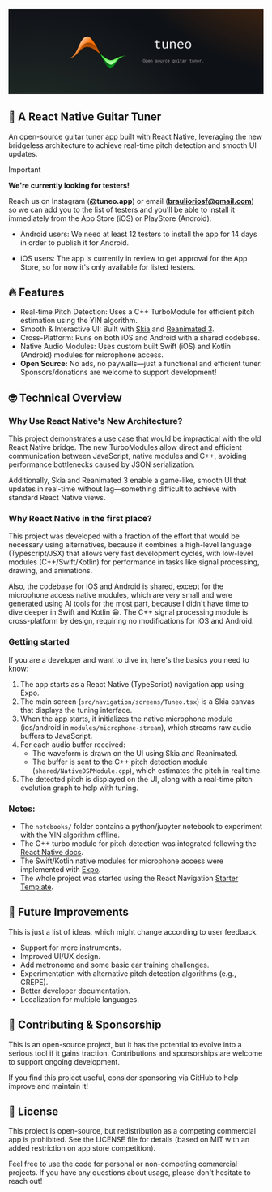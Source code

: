 ![tuneo_banner](assets/tuneo_banner.jpg)

## 🎸 A React Native Guitar Tuner

An open-source guitar tuner app built with React Native, leveraging the new bridgeless architecture to achieve real-time pitch detection and smooth UI updates.

> [!IMPORTANT]
> **We're currently looking for testers!**
> 
> Reach us on Instagram (**@tuneo.app**) or email (**braulioriosf@gmail.com**) so we can add you to the list of testers and you'll be able to install it immediately from the App Store (iOS) or PlayStore (Android).

- Android users: We need at least 12 testers to install the app for 14 days in order to publish it for Android.

- iOS users: The app is currently in review to get approval for the App Store, so for now it's only available for listed testers.

## 🔥 Features

- Real-time Pitch Detection: Uses a C++ TurboModule for efficient pitch estimation using the YIN algorithm.
- Smooth & Interactive UI: Built with [Skia](https://shopify.github.io/react-native-skia/) and [Reanimated 3](https://docs.swmansion.com/react-native-reanimated/).
- Cross-Platform: Runs on both iOS and Android with a shared codebase.
- Native Audio Modules: Uses custom built Swift (iOS) and Kotlin (Android) modules for microphone access.
- **Open Source:** No ads, no paywalls—just a functional and efficient tuner. Sponsors/donations are welcome to support development!

## 🤓 Technical Overview

### Why Use React Native's New Architecture?

This project demonstrates a use case that would be impractical with the old React Native bridge. The new TurboModules allow direct and efficient communication between JavaScript, native modules and C++, avoiding performance bottlenecks caused by JSON serialization.

Additionally, Skia and Reanimated 3 enable a game-like, smooth UI that updates in real-time without lag—something difficult to achieve with standard React Native views.

### Why React Native in the first place?

This project was developed with a fraction of the effort that would be necessary using alternatives, because it combines a high-level language (Typescript/JSX) that allows very fast development cycles, with low-level modules (C++/Swift/Kotlin) for performance in tasks like signal processing, drawing, and animations.

Also, the codebase for iOS and Android is shared, except for the microphone access native modules, which are very small and were generated using AI tools for the most part, because I didn't have time to dive deeper in Swift and Kotlin 😁. The C++ signal processing module is cross-platform by design, requiring no modifications for iOS and Android.

### Getting started

If you are a developer and want to dive in, here's the basics you need to know:

1.  The app starts as a React Native (TypeScript) navigation app using Expo.
2.  The main screen (`src/navigation/screens/Tuneo.tsx`) is a Skia canvas that displays the tuning interface.
3.  When the app starts, it initializes the native microphone module (ios/android in `modules/microphone-stream`), which streams raw audio buffers to JavaScript.
4.  For each audio buffer received:
    - The waveform is drawn on the UI using Skia and Reanimated.
    - The buffer is sent to the C++ pitch detection module (`shared/NativeDSPModule.cpp`), which estimates the pitch in real time.
5.  The detected pitch is displayed on the UI, along with a real-time pitch evolution graph to help with tuning.

### Notes:

- The `notebooks/` folder contains a python/jupyter notebook to experiment with the YIN algorithm offline.
- The C++ turbo module for pitch detection was integrated following the [React Native docs](https://reactnative.dev/docs/0.77/the-new-architecture/pure-cxx-modules).
- The Swift/Kotlin native modules for microphone access were implemented with [Expo](https://docs.expo.dev/modules/native-module-tutorial/).
- The whole project was started using the React Navigation [Starter Template](https://reactnavigation.org/docs/getting-started#starter-template).

## 🎯 Future Improvements

This is just a list of ideas, which might change according to user feedback.

- Support for more instruments.
- Improved UI/UX design.
- Add metronome and some basic ear training challenges.
- Experimentation with alternative pitch detection algorithms (e.g., CREPE).
- Better developer documentation.
- Localization for multiple languages.

## 🤝 Contributing & Sponsorship

This is an open-source project, but it has the potential to evolve into a serious tool if it gains traction. Contributions and sponsorships are welcome to support ongoing development.

If you find this project useful, consider sponsoring via GitHub to help improve and maintain it!

## 📜 License

This project is open-source, but redistribution as a competing commercial app is prohibited. See the LICENSE file for details (based on MIT with an added restriction on app store competition).

Feel free to use the code for personal or non-competing commercial projects. If you have any questions about usage, please don't hesitate to reach out!
